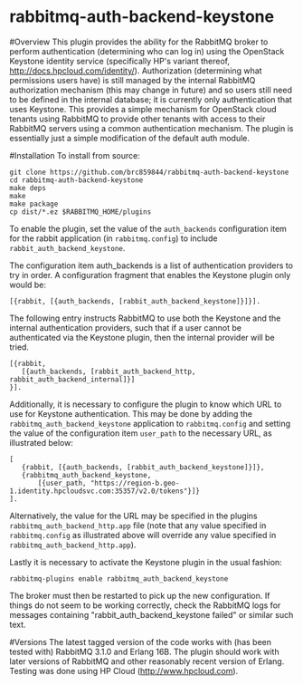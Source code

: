 rabbitmq-auth-backend-keystone
==============================

#Overview
This plugin provides the ability for the RabbitMQ broker to perform authentication (determining who can log in) using the OpenStack Keystone identity service (specifically HP's variant thereof, http://docs.hpcloud.com/identity/). Authorization (determining what permissions users have) is still managed by the internal RabbitMQ authorization mechanism (this may change in future) and so users still need to be defined in the internal database; it is currently only authentication that uses Keystone.
This provides a simple mechanism for OpenStack cloud tenants using RabbitMQ to provide other tenants with access to their RabbitMQ servers using a common authentication mechanism.
The plugin is essentially just a simple modification of the default auth module.

#Installation
To install from source:

    git clone https://github.com/brc859844/rabbitmq-auth-backend-keystone
    cd rabbitmq-auth-backend-keystone
    make deps
    make
    make package
    cp dist/*.ez $RABBITMQ_HOME/plugins
    
To enable the plugin, set the value of the `auth_backends` configuration item for the rabbit application (in `rabbitmq.config`) to include `rabbit_auth_backend_keystone`. 

The configuration item auth_backends is a list of authentication providers to try in order. A configuration fragment that enables the Keystone plugin only would be:

    [{rabbit, [{auth_backends, [rabbit_auth_backend_keystone]}]}].
    
The following entry instructs RabbitMQ to use both the Keystone and the internal authentication providers, such that if a user cannot be authenticated via the Keystone plugin, then the internal provider will be tried.

    [{rabbit,
       [{auth_backends, [rabbit_auth_backend_http, rabbit_auth_backend_internal]}]
    }].
    
Additionally, it is necessary to configure the plugin to know which URL to use for Keystone authentication. This may be done by adding the `rabbitmq_auth_backend_keystone` application to `rabbitmq.config` and setting the value of the configuration item `user_path` to the necessary URL, as illustrated below:

    [
       {rabbit, [{auth_backends, [rabbit_auth_backend_keystone]}]},
       {rabbitmq_auth_backend_keystone,
           [{user_path, "https://region-b.geo-1.identity.hpcloudsvc.com:35357/v2.0/tokens"}]}
    ].
    
Alternatively, the value for the URL may be specified in the plugins `rabbitmq_auth_backend_http.app` file (note that any value specified in `rabbitmq.config` as illustrated above will override any value specified in `rabbitmq_auth_backend_http.app`).

Lastly it is necessary to activate the Keystone plugin in the usual fashion:

    rabbitmq-plugins enable rabbitmq_auth_backend_keystone
    
The broker must then be restarted to pick up the new configuration. If things do not seem to be working correctly, check the RabbitMQ logs for messages containing "rabbit_auth_backend_keystone failed" or similar such text.

#Versions
The latest tagged version of the code works with (has been tested with) RabbitMQ 3.1.0 and Erlang 16B. The plugin should work with later versions of RabbitMQ and other reasonably recent version of Erlang. Testing was done using HP Cloud (http://www.hpcloud.com).

